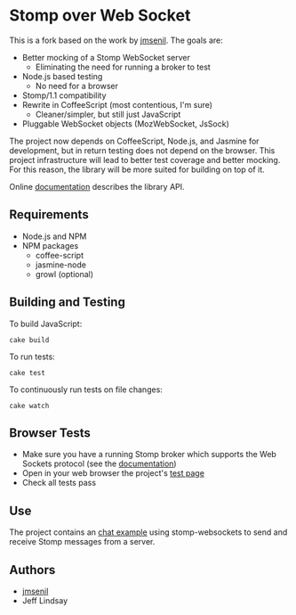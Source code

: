 # Stomp over Web Socket 

This is a fork based on the work by [jmsenil](http://github.com/jmesnil/stomp-websocket). The goals are:

 * Better mocking of a Stomp WebSocket server
   * Eliminating the need for running a broker to test
 * Node.js based testing
   * No need for a browser
 * Stomp/1.1 compatibility
 * Rewrite in CoffeeScript (most contentious, I'm sure)
   * Cleaner/simpler, but still just JavaScript
 * Pluggable WebSocket objects (MozWebSocket, JsSock)

The project now depends on CoffeeScript, Node.js, and Jasmine for development, but in return testing does not depend on the browser. This project infrastructure will lead to better test coverage and better mocking. For this reason, the library will be more suited for building on top of it.

Online [documentation][doc] describes the library API.

## Requirements

 * Node.js and NPM
 * NPM packages
   * coffee-script
   * jasmine-node
   * growl (optional)

## Building and Testing

To build JavaScript:

    cake build

To run tests:

    cake test

To continuously run tests on file changes:

    cake watch

## Browser Tests

* Make sure you have a running Stomp broker which supports the Web Sockets protocol
 (see the [documentation][doc])
* Open in your web browser the project's [test page](browsertests/index.html)
* Check all tests pass

## Use

The project contains an [chat example](example/chat/index.html) using stomp-websockets
to send and receive Stomp messages from a server.

## Authors

 * [jmsenil](http://github.com/jmesnil)
 * Jeff Lindsay

[doc]: http://jmesnil.net/stomp-websocket/doc/